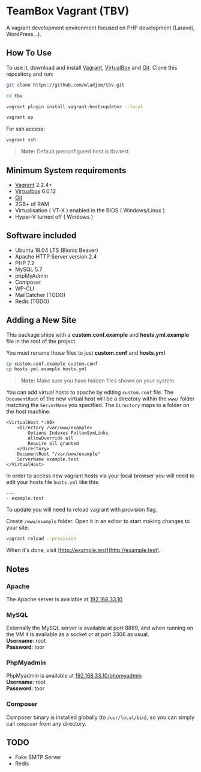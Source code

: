 # TeamBox Vagrant (TBV)

A vagrant development environment focused on PHP development (Laravel, WordPress...). 


## How To Use

To use it, download and install [Vagrant](https://www.vagrantup.com), [VirtualBox](https://www.virtualbox.org/) and [Git](https://git-scm.com/). Clone this repository and run:

```bash
git clone https://github.com/mladjom/tbv.git
```

```bash
cd tbv
```

```bash
vagrant plugin install vagrant-hostsupdater --local
```

```bash
vagrant up
```

For ssh access:
```bash
vagrant ssh
```

> **Note:** Default preconfigured host is tbv.test.

## Minimum System requirements

- [Vagrant](https://www.vagrantup.com) 2.2.4+
- [Virtualbox](https://www.virtualbox.org) 6.0.12
- [Git](https://git-scm.com/) 
- 2GB+ of RAM
- Virtualisation ( VT-X ) enabled in the BIOS ( Windows/Linux )
- Hyper-V turned off ( Windows )

## Software included

- Ubuntu 18.04 LTS (Bionic Beaver)
- Apache HTTP Server version 2.4
- PHP 7.2
- MySQL 5.7
- phpMyAdmin 
- Composer
- WP-CLI
- MailCatcher (TODO)
- Redis (TODO)

## Adding a New Site

This package ships with a **custom.conf.example** and **hosts.yml.example** file in the root of the project.

You must rename those files to just **custom.conf** and **hosts.yml**

```bash
cp custom.conf.example custom.conf
cp hosts.yml.example hosts.yml
```

> **Note:** Make sure you have hidden files shown on your system.

You can add virtual hosts to apache by editing `custom.conf` file. The `DocumentRoot` of the new virtual host will be a directory within the
`www/` folder matching the `ServerName` you specified. The `Directory` maps to a folder on the host machine.

    <VirtualHost *:80>
        <Directory /var/www/example>
            Options Indexes FollowSymLinks
            AllowOverride all
            Require all granted
        </Directory>
        DocumentRoot "/var/www/example"
        ServerName example.test
    </VirtualHost>

In order to access new vagrant hosts via your local browser you will need to edit your hosts file `hosts.yml` like this:

    ---
    - example.test

To update you will need to reload vagrant with provision flag.

Create `/www/example` folder. Open it in an editor to start making changes to your site.

```bash
vagrant reload --provision
```
When it's done, visit  [http://example.test](http://example.test).

## Notes

### Apache
The Apache server is available at [192.168.33.10](http://192.168.33.10)

### MySQL
Externally the MySQL server is available at port 8889, and when running on the VM it is available as a socket or at port 3306 as usual.  
**Username**: root  
**Password**: toor

### PhpMyadmin
PhpMyadmin is available at [192.168.33.10/phpmyadmin](http://192.168.33.10/phpmyadmin)  
**Username**: root  
**Password**: toor

### Composer

Composer binary is installed globally (to `/usr/local/bin`), so you can simply call `composer` from any directory.

## TODO

- Fake SMTP Server
- Redis